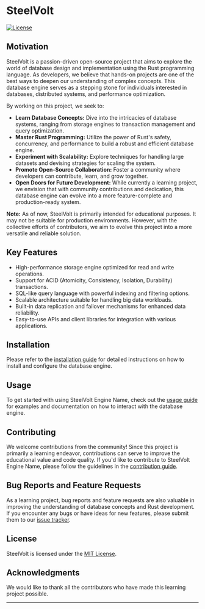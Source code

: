 # SteelVolt

[![License](https://img.shields.io/badge/license-MIT-blue.svg)](LICENSE)

## Motivation

SteelVolt is a passion-driven open-source project that aims to explore the world of database design and implementation using the Rust programming language. As developers, we believe that hands-on projects are one of the best ways to deepen our understanding of complex concepts. This database engine serves as a stepping stone for individuals interested in databases, distributed systems, and performance optimization.

By working on this project, we seek to:
- **Learn Database Concepts:** Dive into the intricacies of database systems, ranging from storage engines to transaction management and query optimization.
- **Master Rust Programming:** Utilize the power of Rust's safety, concurrency, and performance to build a robust and efficient database engine.
- **Experiment with Scalability:** Explore techniques for handling large datasets and devising strategies for scaling the system.
- **Promote Open-Source Collaboration:** Foster a community where developers can contribute, learn, and grow together.
- **Open Doors for Future Development:** While currently a learning project, we envision that with community contributions and dedication, this database engine can evolve into a more feature-complete and production-ready system.

**Note:** As of now, SteelVolt is primarily intended for educational purposes. It may not be suitable for production environments. However, with the collective efforts of contributors, we aim to evolve this project into a more versatile and reliable solution.

## Key Features

- High-performance storage engine optimized for read and write operations.
- Support for ACID (Atomicity, Consistency, Isolation, Durability) transactions.
- SQL-like query language with powerful indexing and filtering options.
- Scalable architecture suitable for handling big data workloads.
- Built-in data replication and failover mechanisms for enhanced data reliability.
- Easy-to-use APIs and client libraries for integration with various applications.

## Installation

Please refer to the [installation guide](docs/INSTALL.md) for detailed instructions on how to install and configure the database engine.

## Usage

To get started with using SteelVolt Engine Name, check out the [usage guide](docs/USAGE.md) for examples and documentation on how to interact with the database engine.

## Contributing

We welcome contributions from the community! Since this project is primarily a learning endeavor, contributions can serve to improve the educational value and code quality. If you'd like to contribute to SteelVolt Engine Name, please follow the guidelines in the [contribution guide](CONTRIBUTING.md).

## Bug Reports and Feature Requests

As a learning project, bug reports and feature requests are also valuable in improving the understanding of database concepts and Rust development. If you encounter any bugs or have ideas for new features, please submit them to our [issue tracker](https://github.com/your-organization/your-database-engine-name/issues).

## License

SteelVolt is licensed under the [MIT License](LICENSE).

## Acknowledgments

We would like to thank all the contributors who have made this learning project possible.

---
